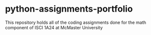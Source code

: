 # python-assignments-portfolio
This repository holds all of the coding assignments done for the math component of ISCI 1A24 at McMaster University
